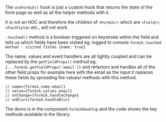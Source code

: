 The `useFormik()` hook is just a custom hook that returns the state of the form page as well as all the helper methods with it.

It is not an HOC and therefore the children of `<Formik/>` which are `<Field/>`, `<FastField>` etc., will not work.

`.touched()` method is a boolean triggered on keystroke within the field and tells us which fields have been visited eg: logged to console `formik.touched method - visited fields {name: true}`

The name, values and event handlers are all tightly coupled and can be replaced by the `getFieldProps()` method eg: `{...formik.getFieldProps('email')}` and refactors and handles all of the other field props for example here with the email as the input it replaces these fields by spreading the values/ methods with this method.
```
// name={formik.name.email}
// value={formik.values.email}
// onChange={formik.handleChange}
// onBlur={formik.handleBlur}
```                    
The demo is in the component `FormikHookYup` and the code shows the key methods available in the library.